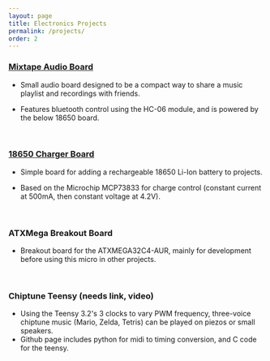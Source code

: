 ```yaml
---
layout: page
title: Electronics Projects
permalink: /projects/
order: 2
---
```


### [Mixtape Audio Board](https://bkeegs.github.io/hardware_projects/2017/02/05/audio-board.html)

* Small audio board designed to be a compact way to share a music playlist and recordings with friends.

* Features bluetooth control using the HC-06 module, and is powered by the below 18650 board.

<br>

### [18650 Charger Board](https://bkeegs.github.io/hardware_projects/2017/02/05/li-ion-charger.html)

* Simple board for adding a rechargeable 18650 Li-Ion battery to projects.

* Based on the Microchip MCP73833 for charge control (constant current at 500mA, then constant voltage at 4.2V).

<br>

### ATXMega Breakout Board

* Breakout board for the ATXMEGA32C4-AUR, mainly for development before using this micro in other projects.

<br>

### Chiptune Teensy (needs link, video)

* Using the Teensy 3.2's 3 clocks to vary PWM frequency, three-voice chiptune music (Mario, Zelda, Tetris) can be played on piezos or small speakers.
* Github page includes python for midi to timing conversion, and C code for the teensy.
